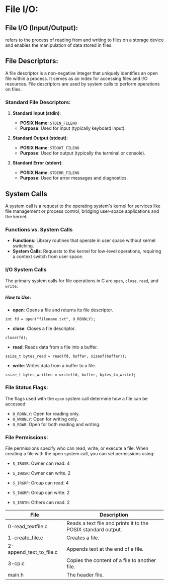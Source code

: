 # File I/O:

## File I/O (Input/Output):

refers to the process of reading from and writing to files on a storage device and enables the manipulation of data stored in files.

## File Descriptors:
A file descriptor is a non-negative integer that uniquely identifies an open file within a process. It serves as an index for accessing files and I/O resources. File descriptors are used by system calls to perform operations on files.
### Standard File Descriptors:
1. **Standard Input (stdin)**: 
   - **POSIX Name**: `STDIN_FILENO`
   - **Purpose**: Used for input (typically keyboard input).

2. **Standard Output (stdout)**: 
   - **POSIX Name**: `STDOUT_FILENO`
   - **Purpose**: Used for output (typically the terminal or console).

3. **Standard Error (stderr)**: 
   - **POSIX Name**: `STDERR_FILENO`
   - **Purpose**: Used for error messages and diagnostics.

## System Calls
A system call is a request to the operating system's kernel for services like file management or process control, bridging user-space applications and the kernel.

### Functions vs. System Calls
- **Functions**: Library routines that operate in user space without kernel switching.
- **System Calls**: Requests to the kernel for low-level operations, requiring a context switch from user space.
### I/O System Calls
The primary system calls for file operations in C are `open`, `close`, `read`, and `write`. 

##### How to Use:
- **open**: Opens a file and returns its file descriptor.

 `int fd = open("filename.txt", O_RDONLY);`
- **close**: Closes a file descriptor.

`close(fd);`
- **read**: Reads data from a file into a buffer.

 `ssize_t bytes_read = read(fd, buffer, sizeof(buffer));`
- **write**: Writes data from a buffer to a file.

`ssize_t bytes_written = write(fd, buffer, bytes_to_write);`

### File Status Flags:
The flags used with the `open` system call determine how a file can be accessed:

- `O_RDONLY`: Open for reading only.
- `O_WRONLY`: Open for writing only.
- `O_RDWR`: Open for both reading and writing.

### File Permissions:
File permissions specify who can read, write, or execute a file. When creating a file with the open system call, you can set permissions using:

- `S_IRUSR`: Owner can read. 4

- `S_IWUSR`: Owner can write. 2

- `S_IRGRP`: Group can read. 4

- `S_IWGRP`: Group can write. 2

- `S_IROTH`: Others can read. 2

| File                      | Description                                                |
|---------------------------|------------------------------------------------------------|
| 0-read_textfile.c        | Reads a text file and prints it to the POSIX standard output. |
| 1-create_file.c          | Creates a file.                                           |
| 2-append_text_to_file.c  | Appends text at the end of a file.                       |
| 3-cp.c                   | Copies the content of a file to another file.            |
| main.h                   | The header file.                                         |
